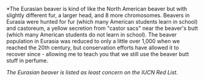 *The Eurasian beaver is kind of like the North American beaver but with slightly different fur, a larger head, and 8 more chromosomes. Beavers in Eurasia were hunted for fur (which many American students learn in school) and castoreum, a yellow secretion from "castor sacs" near the beaver's butt (which many American students do not learn in school). The beaver population in Eurasia was reduced to only a little over 1,000 when we reached the 20th century, but conservation efforts have allowed it to recover since - allowing me to teach you that we still use the beaver butt stuff in perfume.

*The Eurasian beaver is listed as least concern on the IUCN Red List.*
